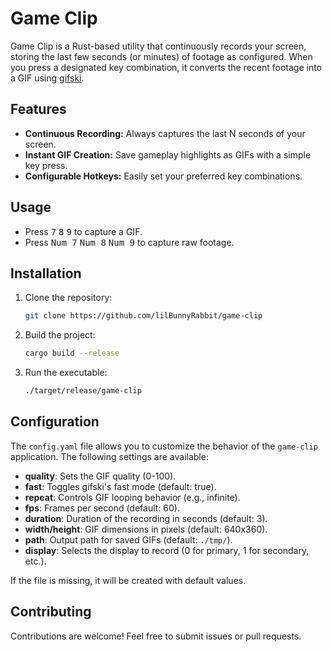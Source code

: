 # Game Clip

Game Clip is a Rust-based utility that continuously records your screen, storing the last few seconds (or minutes) of footage as configured. When you press a designated key combination, it converts the recent footage into a GIF using [gifski](https://github.com/ImageOptim/gifski).

## Features
- **Continuous Recording:** Always captures the last N seconds of your screen.
- **Instant GIF Creation:** Save gameplay highlights as GIFs with a simple key press.
- **Configurable Hotkeys:** Easily set your preferred key combinations.

## Usage
- Press <kbd>7</kbd> <kbd>8</kbd> <kbd>9</kbd> to capture a GIF.
- Press <kbd>Num 7</kbd> <kbd>Num 8</kbd> <kbd>Num 9</kbd> to capture raw footage.

## Installation
1. Clone the repository:
   ```bash
   git clone https://github.com/lilBunnyRabbit/game-clip
   ```
2. Build the project:
   ```bash
   cargo build --release
   ```
3. Run the executable:
   ```bash
   ./target/release/game-clip
   ```

## Configuration

The `config.yaml` file allows you to customize the behavior of the `game-clip` application. The following settings are available:

- **quality**: Sets the GIF quality (0-100).
- **fast**: Toggles gifski's fast mode (default: true).
- **repeat**: Controls GIF looping behavior (e.g., infinite).
- **fps**: Frames per second (default: 60).
- **duration**: Duration of the recording in seconds (default: 3).
- **width/height**: GIF dimensions in pixels (default: 640x360).
- **path**: Output path for saved GIFs (default: `./tmp/`).
- **display**: Selects the display to record (0 for primary, 1 for secondary, etc.).

If the file is missing, it will be created with default values.

## Contributing
Contributions are welcome! Feel free to submit issues or pull requests.
